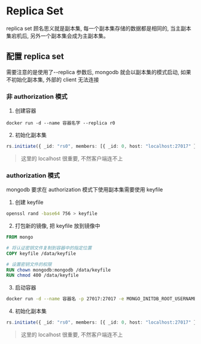 # Replica Set

replica set 顾名思义就是副本集, 每一个副本集存储的数据都是相同的, 当主副本集宕机后, 另外一个副本集会成为主副本集。

## 配置 replica set

需要注意的是使用了--replica 参数后, mongodb 就会以副本集的模式启动, 如果不初始化副本集, 外部的 client 无法连接

### 非 authorization 模式

1. 创建容器

```
docker run -d --name 容器名字 --replica r0
```

2. 初始化副本集

```ts
rs.initiate({ _id: "rs0", members: [{ _id: 0, host: "localhost:27017" }] });
```

> 这里的 localhost 很重要, 不然客户端连不上

### authorization 模式

mongodb 要求在 authorization 模式下使用副本集需要使用 keyfile

1. 创建 keyfile

```bash
openssl rand -base64 756 > keyfile
```

2. 打包新的镜像, 把 keyfile 放到镜像中

```Dockerfile
FROM mongo

# 将认证密钥文件复制到容器中的指定位置
COPY keyfile /data/keyfile

# 设置密钥文件的权限
RUN chown mongodb:mongodb /data/keyfile
RUN chmod 400 /data/keyfile
```

3. 启动容器

```bash
docker run -d --name 容器名 -p 27017:27017 -e MONGO_INITDB_ROOT_USERNAME=root -e MONGO_INITDB_ROOT_PASSWORD=toor 包含keyfile的镜像名 mongod --replSet rs0 --keyFile /data/keyfile
```

4. 初始化副本集

```ts
rs.initiate({ _id: "rs0", members: [{ _id: 0, host: "localhost:27017" }] });
```

> 这里的 localhost 很重要, 不然客户端连不上
